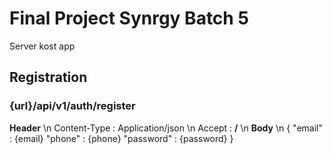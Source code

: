 # Final Project Synrgy Batch 5

Server kost app

## Registration
### {url}/api/v1/auth/register

**Header** \n
Content-Type : Application/json \n
Accept : **/** \n
**Body** \n
{
  "email" : {email}
  "phone" : {phone}
  "password" : {password}
}  
